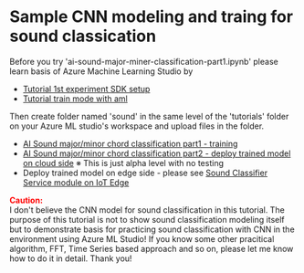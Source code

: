 # Sample CNN modeling and traing for sound classication
Before you try 'ai-sound-major-miner-classification-part1.ipynb' please learn basis of Azure Machine Learning Studio by 
- [Tutorial 1st experiment SDK setup](https://docs.microsoft.com/ja-jp/azure/machine-learning/tutorial-1st-experiment-sdk-setup)
- [Tutorial train mode with aml](https://docs.microsoft.com/ja-jp/azure/machine-learning/tutorial-train-models-with-aml)

Then create folder named 'sound' in the same level of the 'tutorials' folder on your Azure ML studio's workspace and upload files in the folder.
- [AI Sound major/minor chord classification part1 - training](./ai-sound-major-miner-classification-part1-wav.ipynb)
- [AI Sound major/minor chord classification part2 - deploy trained model on cloud side](ai-sound-major-miner-classification-part2-wav.ipynb) ※ This is just alpha level with no testing
- Deploy trained model on edge side - please see [Sound Classifier Service module on IoT Edge](../SoundIoTEdgeSolution)

<b><font color=red>Caution:</font></b>  
I don't believe the CNN model for sound classification in this tutorial. The purpose of this tutorial is not to show sound classification modeling itself but to demonstrate basis for practicing sound classification with CNN in the environment using Azure ML Studio! 
If you know some other pracitical algorithm, FFT, Time Series based approach and so on, please let me know how to do it in detail.  Thank you! 